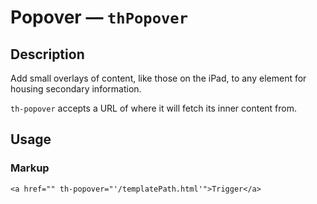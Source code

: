# Popover — `thPopover`

## Description

Add small overlays of content, like those on the iPad, to any element for housing secondary information.

`th-popover` accepts a URL of where it will fetch its inner content from.

## Usage

### Markup
```
<a href="" th-popover="'/templatePath.html'">Trigger</a>
```